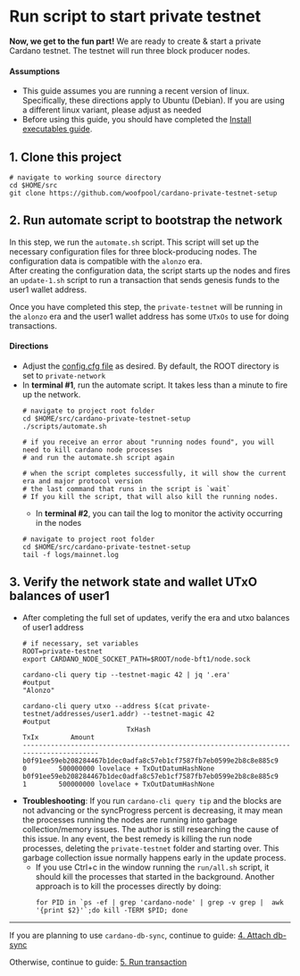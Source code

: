 # Run script to start private testnet

**Now, we get to the fun part!**  We are ready to create & start a private Cardano testnet.
The testnet will run three block producer nodes. 

#### Assumptions
- This guide assumes you are running a recent version of linux.
  Specifically, these directions apply to Ubuntu (Debian). If you are using a different linux variant, please adjust as needed
- Before using this guide, you should have completed the [Install executables guide](./1-INSTALL_EXECUTABLES.md). 
  
## 1. Clone this project

  ```shell
  # navigate to working source directory
  cd $HOME/src
  git clone https://github.com/woofpool/cardano-private-testnet-setup
  ```

## 2. Run automate script to bootstrap the network

In this step, we run the `automate.sh` script.  This script will set up the necessary configuration files
for three block-producing nodes. The configuration data is compatible with the `alonzo` era.  
After creating the configuration data, the script starts up the nodes and fires an `update-1.sh` script to run a transaction that sends
genesis funds to the user1 wallet address.

Once you have completed this step, the `private-testnet` will be running in the `alonzo` era and the user1 wallet address
has some `UTxOs` to use for doing transactions.

#### Directions
- Adjust the [config.cfg file](./scripts/config.cfg) as desired. By default, the ROOT directory is set to `private-network`
- In **terminal #1**, run the automate script.
  It takes less than a minute to fire up the network.
  ```shell
  # navigate to project root folder
  cd $HOME/src/cardano-private-testnet-setup
  ./scripts/automate.sh
      
  # if you receive an error about "running nodes found", you will need to kill cardano node processes
  # and run the automate.sh script again
      
  # when the script completes successfully, it will show the current era and major protocol version
  # the last command that runs in the script is `wait`
  # If you kill the script, that will also kill the running nodes.
  ```
  - In **terminal #2**, you can tail the log to monitor the activity occurring in the nodes
  ```shell
  # navigate to project root folder
  cd $HOME/src/cardano-private-testnet-setup
  tail -f logs/mainnet.log
  ```

## 3. Verify the network state and wallet UTxO balances of user1

- After completing the full set of updates, verify the era and utxo balances of user1 address
  ```shell
  # if necessary, set variables
  ROOT=private-testnet
  export CARDANO_NODE_SOCKET_PATH=$ROOT/node-bft1/node.sock
  
  cardano-cli query tip --testnet-magic 42 | jq '.era'
  #output
  "Alonzo"
  
  cardano-cli query utxo --address $(cat private-testnet/addresses/user1.addr) --testnet-magic 42
  #output
                            TxHash                                 TxIx        Amount
  --------------------------------------------------------------------------------------
  b0f91ee59eb208284467b1dec0adfa8c57eb1cf7587fb7eb0599e2b8c8e885c9     0        500000000 lovelace + TxOutDatumHashNone
  b0f91ee59eb208284467b1dec0adfa8c57eb1cf7587fb7eb0599e2b8c8e885c9     1        500000000 lovelace + TxOutDatumHashNone
  ``` 
- **Troubleshooting**: If you run `cardano-cli query tip` and the blocks are not advancing or the syncProgress percent is decreasing,
  it may mean the processes running the nodes are running into garbage collection/memory issues. The author is still researching
  the cause of this issue.  In any event, the best remedy is killing the run node processes, deleting the `private-testnet` folder
  and starting over.  This garbage collection issue normally happens early in the update process.
    - If you use Ctrl+c in the window running the `run/all.sh` script, it should kill the processes that started in the background.
      Another approach is to kill the processes directly by doing:
      ```shell
      for PID in `ps -ef | grep 'cardano-node' | grep -v grep |  awk '{print $2}'`;do kill -TERM $PID; done      
      ```
    
---

If you are planning to use `cardano-db-sync`, continue to guide: [4. Attach db-sync](4-ATTACH_DB_SYNC.md)

Otherwise, continue to guide: [5. Run transaction](5-RUN_TRANSACTION.md)